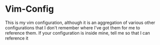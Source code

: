 # Vim-Config

This is my vim configuration, although it is an aggregation of various other configurations that I don't remember where I've got them for me to reference them. If your configuration is inside mine, tell me so that I can reference it
